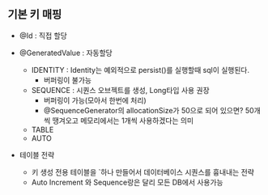 ## 기본 키 매핑

+ @Id : 직접 할당

+ @GeneratedValue : 자동할당
  - IDENTITY : Identity는 예외적으로 persist()를 실행할때 sql이 실행된다. 
    - 버퍼링이 불가능
  - SEQUENCE : 시퀀스 오브젝트를 생성, Long타입 사용 권장
    - 버퍼링이 가능(모아서 한번에 처리)
    - @SequenceGenerator의 allocationSize가 50으로 되어 있으면? 50개씩 땡겨오고 메모리에서는 1개씩 사용하겠다는 의미
  - TABLE
  - AUTO
  
+ 테이블 전략
  - 키 생성 전용 테이블을 `하나 만들어서 데이터베이스 시퀀스를 흉내내는 전략
  - Auto Increment 와 Sequence랑은 달리 모든 DB에서 사용가능
